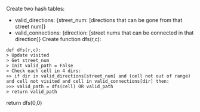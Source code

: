Create two hash tables:
- valid_directions: {street_num: [directions that can be gone from that street num]}
- valid_connections: {direction: [street nums that can be connected in that direction]}
Create function dfs(r,c):
```
def dfs(r,c):
> Update visited
> Get street_num
> Init valid_path = False
> Check each cell in 4 dirs:
>> if dir in valid_directions[street_num] and (cell not out of range) and cell not visited and cell in valid_connections[dir] then:
>>> valid_path = dfs(cell) OR valid_path
> return valid_path
```
return dfs(0,0)